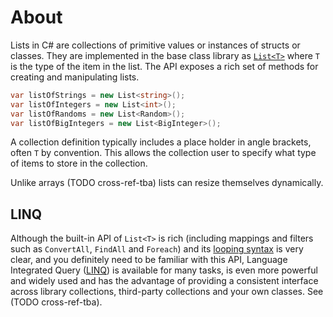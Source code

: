 # About

Lists in C# are collections of primitive values or instances of structs or classes. They are implemented in the base class library as [`List<T>`][lists-docs] where `T` is the type of the item in the list. The API exposes a rich set of methods for creating and manipulating lists.

```csharp
var listOfStrings = new List<string>();
var listOfIntegers = new List<int>();
var listOfRandoms = new List<Random>();
var listOfBigIntegers = new List<BigInteger>();
```

A collection definition typically includes a place holder in angle brackets, often `T` by convention. This allows the collection user to specify what type of items to store in the collection.

Unlike arrays (TODO cross-ref-tba) lists can resize themselves dynamically.

## LINQ

Although the built-in API of `List<T>` is rich (including mappings and filters such as `ConvertAll`, `FindAll` and `Foreach`) and its [looping syntax][for-each] is very clear, and you definitely need to be familiar with this API, Language Integrated Query ([LINQ][linq]) is available for many tasks, is even more powerful and widely used and has the advantage of providing a consistent interface across library collections, third-party collections and your own classes. See (TODO cross-ref-tba).

[lists-docs]: https://docs.microsoft.com/en-us/dotnet/api/system.collections.generic.list-1?view=netcore-3.1
[lists-tutorial]: https://csharp.net-tutorials.com/collections/lists/
[linq]: https://docs.microsoft.com/en-us/dotnet/csharp/programming-guide/concepts/linq/
[for-each]: https://docs.microsoft.com/en-us/dotnet/csharp/language-reference/keywords/foreach-in
